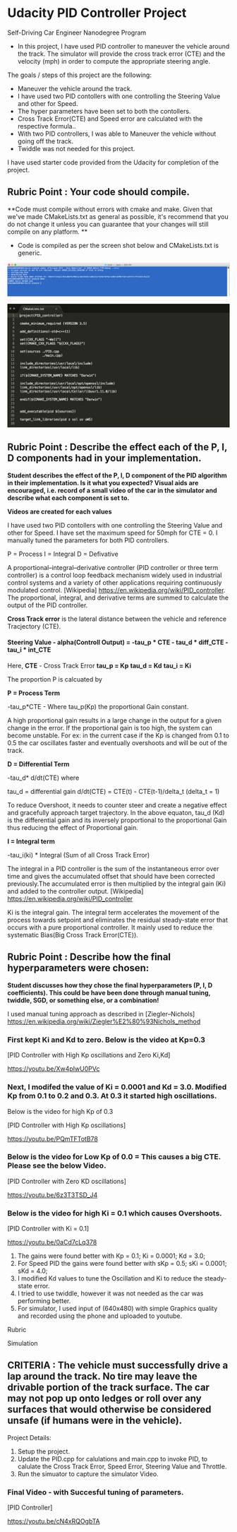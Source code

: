 # Udacity PID Controller Project
Self-Driving Car Engineer Nanodegree Program

[//]: # (Image References)
[image1]: ./output_images/compiled_code.png
[image2]: ./output_images/generic_cmake_list.png

* In this project, I have used PID controller to maneuver the vehicle around the track. The simulator will provide the cross track error (CTE) and the velocity (mph) in order to compute the appropriate steering angle. 


The goals / steps of this project are the following:

* Maneuver the vehicle around the track.
* I have used two PID contollers with one controlling the Steering Value and other for Speed.
* The hyper parameters have been set to both the contollers.
* Cross Track Error(CTE) and Speed error are calculated with the respective formula..
* With two PID controllers, I was able to Maneuver the vehicle without going off the track. 
* Twiddle was not needed for this project.


I have used starter code provided from the Udacity for completion of the project.

## Rubric Point : Your code should compile.

**Code must compile without errors with cmake and make. Given that we've made CMakeLists.txt as general as possible, it's recommend that you do not change it unless you can guarantee that your changes will still compile on any platform. **

* Code is compiled as per the screen shot below and CMakeLists.txt is generic.

![alt text][image1]


![alt text][image2]



## Rubric Point : Describe the effect each of the P, I, D components had in your implementation.

**Student describes the effect of the P, I, D component of the PID algorithm in their implementation. Is it what you expected? 
Visual aids are encouraged, i.e. record of a small video of the car in the simulator and describe what each component is set to.**

**Videos are created for each values**

I have used two PID contollers with one controlling the Steering Value and other for Speed. I have set the maximum speed for 50mph for CTE = 0. I manually tuned the parameters for both PID controllers.

P = Process
I = Integral
D = Defivative

A proportional–integral–derivative controller (PID controller or three term controller) is a control loop feedback mechanism widely used in industrial control systems and a variety of other applications requiring continuously modulated control. [Wikipedia] https://en.wikipedia.org/wiki/PID_controller. The proportional, integral, and derivative terms are summed to calculate the output of the PID controller. 

**Cross Track error** is the lateral distance between the vehicle and reference Tracjectory (CTE).

#### Steering Value - alpha(Controll Output) = -tau_p * CTE - tau_d * diff_CTE - tau_i * int_CTE 

Here, 
**CTE** - Cross Track Error
**tau_p = Kp**
**tau_d = Kd**
**tau_i = Ki**

The proportion P is calcuated by 

**P = Process Term**

-tau_p*CTE - Where tau_p(Kp) the proportional Gain constant. 

A high proportional gain results in a large change in the output for a given change in the error. If the proportional gain is too high, the system can become unstable. For ex: in the current case if the Kp is changed from 0.1 to 0.5 the car oscillates faster and eventually overshoots and will be out of the track.

**D = Differential Term**

-tau_d* d/dt(CTE)
where 

tau_d = differential gain
d/dt(CTE) = CTE(t) - CTE(t-1)/delta_t (delta_t = 1)

To reduce Overshoot, it needs to counter steer and create a negative effect and gracefully approach target trajectory. 
In the above equaton, tau_d (Kd) is the differential gain and its inversely proportional to the proportional Gain thus reducing the effect of Proportional gain. 

**I = Integral term**

-tau_i(ki) * Integral (Sum of all Cross Track Error)

The integral in a PID controller is the sum of the instantaneous error over time and gives the accumulated offset that should have been corrected previously.The accumulated error is then multiplied by the integral gain (Ki) and added to the controller output. [Wikipedia] https://en.wikipedia.org/wiki/PID_controller

Ki is the integral gain. The integral term accelerates the movement of the process towards setpoint and eliminates the residual steady-state error that occurs with a pure proportional controller. It mainly used to reduce the systematic Bias(Big Cross Track Error(CTE)).

## Rubric Point : Describe how the final hyperparameters were chosen: 
**Student discusses how they chose the final hyperparameters (P, I, D coefficients). This could be have been done through manual tuning, twiddle, SGD, or something else, or a combination!**

I used manual tuning approach as described in [Ziegler–Nichols] https://en.wikipedia.org/wiki/Ziegler%E2%80%93Nichols_method

### First kept Ki and Kd to zero. Below is the video at Kp=0.3
[PID Controller with High Kp oscillations and Zero Ki,Kd] 

https://youtu.be/Xw4pIwU0PVc

### Next, I modifed the value of Ki = 0.0001 and Kd = 3.0. Modified Kp from 0.1 to 0.2 and 0.3. At 0.3 it started high oscillations.
Below is the video for high Kp of 0.3

[PID Controller with High Kp oscillations] 

https://youtu.be/PQmTFTotB78

### Below is the video for Low Kp of 0.0 = This causes a big CTE. Please see the below Video.
[PID Controller with Zero KD oscillations] 

https://youtu.be/6z3T3TSD_J4

### Below is the video for high Ki = 0.1 which causes Overshoots.
[PID Controller with Ki = 0.1] 

https://youtu.be/0aCd7cLq378

1. The gains were found better with
  Kp = 0.1;
  Ki = 0.0001;
  Kd = 3.0;
2. For Speed PID the gains were found better with 
  sKp = 0.5;
  sKi = 0.0001;
  sKd = 4.0;
3. I modified Kd values to tune the Oscillation and Ki to reduce the steady-state error.
4. I tried to use twiddle, however it was not needed as the car was performing better. 
5. For simulator, I used input of (640x480) with simple Graphics quality and recorded using the phone and uploaded to youtube.


Rubric 

Simulation

## CRITERIA : The vehicle must successfully drive a lap around the track. No tire may leave the drivable portion of the track surface. The car may not pop up onto ledges or roll over any surfaces that would otherwise be considered unsafe (if humans were in the vehicle).

Project Details: 
1. Setup the project.
2. Update the PID.cpp for calulations and main.cpp to invoke PID, to calulate the Cross Track Error, Speed Error, Steering Value and Throttle.
3. Run the simuator to capture the simulator Video.

### Final Video - with Succesful tuning of parameters.

[PID Controller] 

https://youtu.be/cN4xRQOgbTA



